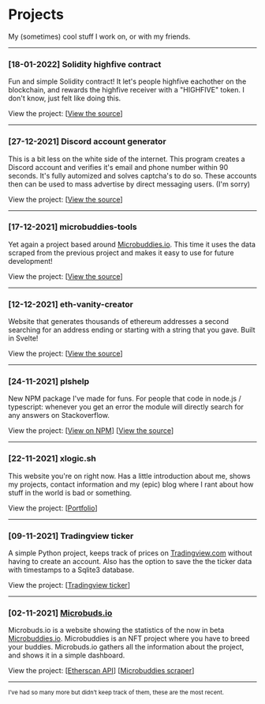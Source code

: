 # Projects

My (sometimes) cool stuff I work on, or with my friends.

------

### [18-01-2022] Solidity highfive contract <span class="iconify" data-icon="simple-icons:solidity"></span>

Fun and simple Solidity contract! It let's people highfive eachother on the blockchain, and rewards the highfive receiver with a "HIGHFIVE" token. I don't know, just felt like doing this.

View the project: [[View the source](https://github.com/Hattorius/discord-account-generator)]

------

### [27-12-2021] Discord account generator <i class="devicon-python-plain"></i>

This is a bit less on the white side of the internet. This program creates a Discord account and verifies it's email and phone number within 90 seconds. It's fully automized and solves captcha's to do so. These accounts then can be used to mass advertise by direct messaging users. (I'm sorry)

View the project: [[View the source](https://github.com/Hattorius/discord-account-generator)]

------

### [17-12-2021] microbuddies-tools <i class="devicon-python-plain"></i>

Yet again a project based around [Microbuddies.io](https://microbuddies.io). This time it uses the data scraped from the previous project and makes it easy to use for future development!

View the project: [[View the source](https://github.com/Hattorius/microbuddies-tools)]

------

### [12-12-2021] eth-vanity-creator <i class="devicon-svelte-plain"></i> <i class="devicon-javascript-plain"></i> <i class="devicon-nodejs-plain"></i>

Website that generates thousands of ethereum addresses a second searching for an address ending or starting with a string that you gave. Built in Svelte!

View the project: [[View the source](https://github.com/Hattorius/eth-vanity-creator)]

------

### [24-11-2021] plshelp <i class="devicon-javascript-plain"></i> <i class="devicon-nodejs-plain"></i>

New NPM package I've made for funs. For people that code in node.js / typescript: whenever you get an error the module will directly search for any answers on Stackoverflow.

View the project: [[View on NPM](https://www.npmjs.com/package/plshelp)] [[View the source](https://github.com/Hattorius/plshelp)]

------

### [22-11-2021] xlogic.sh <i class="devicon-typescript-plain"></i> <i class="devicon-react-original"></i> <i class="devicon-html5-plain"></i> <i class="devicon-css3-plain"></i> 

This website you're on right now. Has a little introduction about me, shows my projects, contact information and my (epic) blog where I rant about how stuff in the world is bad or something.

View the project: [[Portfolio](https://github.com/Hattorius/portfolio)]

------

### [09-11-2021] Tradingview ticker <i class="devicon-python-plain"></i>

A simple Python project, keeps track of prices on [Tradingview.com](https://tradingview.com) without having to create an account. Also has the option to save the the ticker data with timestamps to a Sqlite3 database.

View the project: [[Tradingview ticker](https://github.com/Hattorius/Tradingview-ticker)]

------

### [02-11-2021] [Microbuds.io](https://microbuds.io) <i class="devicon-typescript-plain"></i> 

Microbuds.io is a website showing the statistics of the now in beta [Microbuddies.io](https://microbuddies.io). Microbuddies is an NFT project where you have to breed your buddies. Microbuds.io gathers all the information about the project, and shows it in a simple dashboard.

View the project: [[Etherscan API](https://github.com/Hattorius/microbuddies-scraper)] [[Microbuddies scraper](https://github.com/Hattorius/Microbuddies-trait-getter-from-API)]

------

<small>I’ve had so many more but didn’t keep track of them, these are the most recent.</small>